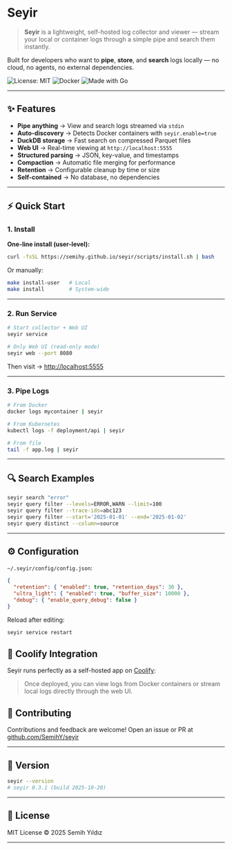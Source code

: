 # Seyir

> **Seyir** is a lightweight, self-hosted log collector and viewer — stream your local or container logs through a simple pipe and search them instantly.

Built for developers who want to **pipe**, **store**, and **search** logs locally — no cloud, no agents, no external dependencies.

![License: MIT](https://img.shields.io/badge/License-MIT-blue.svg)
![Docker](https://img.shields.io/badge/Docker-ready-blue)
![Made with Go](https://img.shields.io/badge/Made%20with-Go-00ADD8)

---

## ✨ Features

* **Pipe anything** → View and search logs streamed via `stdin`
* **Auto-discovery** → Detects Docker containers with `seyir.enable=true`
* **DuckDB storage** → Fast search on compressed Parquet files
* **Web UI** → Real-time viewing at `http://localhost:5555`
* **Structured parsing** → JSON, key-value, and timestamps
* **Compaction** → Automatic file merging for performance
* **Retention** → Configurable cleanup by time or size
* **Self-contained** → No database, no dependencies

---

## ⚡ Quick Start

### 1. Install

**One-line install (user-level):**

```bash
curl -fsSL https://semihy.github.io/seyir/scripts/install.sh | bash
```

Or manually:

```bash
make install-user   # Local
make install        # System-wide
```

---

### 2. Run Service

```bash
# Start collector + Web UI
seyir service

# Only Web UI (read-only mode)
seyir web --port 8080
```

Then visit → [http://localhost:5555](http://localhost:5555)

---

### 3. Pipe Logs

```bash
# From Docker
docker logs mycontainer | seyir

# From Kubernetes
kubectl logs -f deployment/api | seyir

# From file
tail -f app.log | seyir
```

---

## 🔍 Search Examples

```bash
seyir search "error"
seyir query filter --levels=ERROR,WARN --limit=100
seyir query filter --trace-ids=abc123
seyir query filter --start='2025-01-01' --end='2025-01-02'
seyir query distinct --column=source
```

---

## ⚙️ Configuration

`~/.seyir/config/config.json`:

```json
{
  "retention": { "enabled": true, "retention_days": 30 },
  "ultra_light": { "enabled": true, "buffer_size": 10000 },
  "debug": { "enable_query_debug": false }
}
```

Reload after editing:

```bash
seyir service restart
```


## 🧩 Coolify Integration

Seyir runs perfectly as a self-hosted app on [Coolify](https://coolify.io/):


> Once deployed, you can view logs from Docker containers or stream local logs directly through the web UI.


## 🤝 Contributing

Contributions and feedback are welcome!
Open an issue or PR at [github.com/SemihY/seyir](https://github.com/semihy/seyir)

---

## 🧭 Version

```bash
seyir --version
# seyir 0.3.1 (build 2025-10-20)
```

---

## 📜 License

MIT License © 2025 Semih Yıldız

---